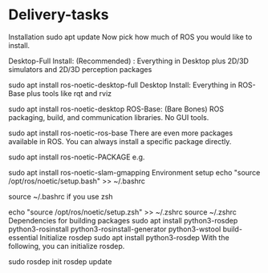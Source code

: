 # Delivery-tasks
Installation
sudo apt update
Now pick how much of ROS you would like to install.

Desktop-Full Install: (Recommended) : Everything in Desktop plus 2D/3D simulators and 2D/3D perception packages

sudo apt install ros-noetic-desktop-full
Desktop Install: Everything in ROS-Base plus tools like rqt and rviz

sudo apt install ros-noetic-desktop
ROS-Base: (Bare Bones) ROS packaging, build, and communication libraries. No GUI tools.

sudo apt install ros-noetic-ros-base
There are even more packages available in ROS. You can always install a specific package directly.

sudo apt install ros-noetic-PACKAGE
e.g.

sudo apt install ros-noetic-slam-gmapping
Environment setup
echo "source /opt/ros/noetic/setup.bash" >> ~/.bashrc

source ~/.bashrc
if you use zsh

echo "source /opt/ros/noetic/setup.zsh" >> ~/.zshrc
source ~/.zshrc
Dependencies for building packages
sudo apt install python3-rosdep python3-rosinstall python3-rosinstall-generator python3-wstool build-essential
Initialize rosdep
sudo apt install python3-rosdep
With the following, you can initialize rosdep.

sudo rosdep init
rosdep update

